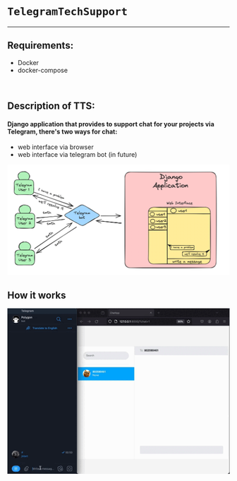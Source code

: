# `TelegramTechSupport `
___
## Requirements:
 - Docker
 - docker-compose
<br>

## Description of TTS:
#### Django application that provides to support chat for your projects via Telegram, there's two ways for chat:
- web interface via browser
- web interface via telegram bot (in future)

![img.png](docs/img.png)

## How it works
![howitworks](docs/howitworks.gif)
